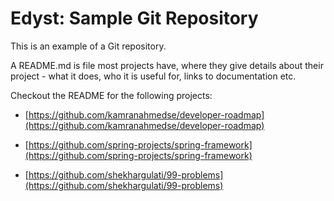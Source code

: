 # Edyst: Sample Git Repository

This is an example of a Git repository.

A README.md is file most projects have, where they give details about their project - what it does, who it is useful for, links to documentation etc.

Checkout the README for the following projects:

- [https://github.com/kamranahmedse/developer-roadmap](https://github.com/kamranahmedse/developer-roadmap)

- [https://github.com/spring-projects/spring-framework](https://github.com/spring-projects/spring-framework)

- [https://github.com/shekhargulati/99-problems](https://github.com/shekhargulati/99-problems)
